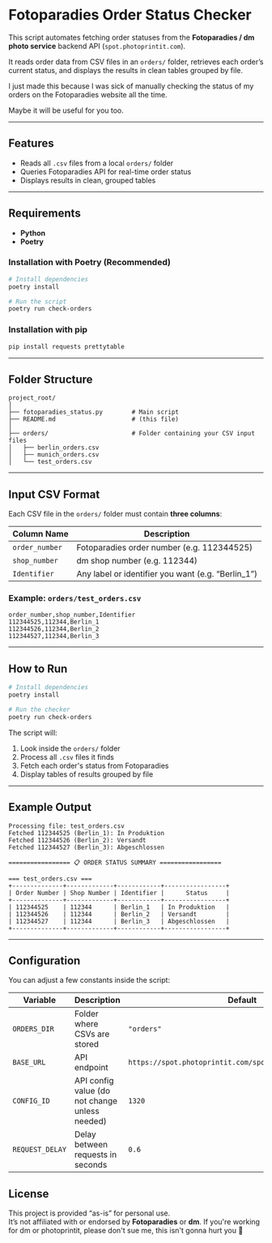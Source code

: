 # Fotoparadies Order Status Checker

This script automates fetching order statuses from the **Fotoparadies / dm photo service** backend API (`spot.photoprintit.com`).

It reads order data from CSV files in an `orders/` folder, retrieves each order’s current status, and displays the results in clean tables grouped by file.  

I just made this because I was sick of manually checking the status of my orders on the Fotoparadies website all the time.

Maybe it will be useful for you too.

---

##  Features

- Reads all `.csv` files from a local `orders/` folder  
- Queries Fotoparadies API for real-time order status
- Displays results in clean, grouped tables

---

## Requirements

- **Python**
- **Poetry** 

### Installation with Poetry (Recommended)

```bash
# Install dependencies
poetry install

# Run the script
poetry run check-orders
```

### Installation with pip

```bash
pip install requests prettytable
```

---

## Folder Structure

```
project_root/
│
├── fotoparadies_status.py        # Main script
├── README.md                     # (this file)
│
├── orders/                       # Folder containing your CSV input files
│   ├── berlin_orders.csv
│   ├── munich_orders.csv
│   └── test_orders.csv
```

---

## Input CSV Format

Each CSV file in the `orders/` folder must contain **three columns**:

| Column Name    | Description                                        |
|----------------|----------------------------------------------------|
| `order_number` | Fotoparadies order number (e.g. 112344525)         |
| `shop_number`  | dm shop number (e.g. 112344)                       |
| `Identifier`   | Any label or identifier you want (e.g. “Berlin_1”) |

### Example: `orders/test_orders.csv`
```csv
order_number,shop_number,Identifier
112344525,112344,Berlin_1
112344526,112344,Berlin_2
112344527,112344,Berlin_3
```

---

## How to Run

```bash
# Install dependencies
poetry install

# Run the checker
poetry run check-orders
```

The script will:

1. Look inside the `orders/` folder
2. Process all `.csv` files it finds
3. Fetch each order's status from Fotoparadies
4. Display tables of results grouped by file

---

## Example Output

```
Processing file: test_orders.csv
Fetched 112344525 (Berlin_1): In Produktion
Fetched 112344526 (Berlin_2): Versandt
Fetched 112344527 (Berlin_3): Abgeschlossen

================= 📋 ORDER STATUS SUMMARY =================

=== test_orders.csv ===
+--------------+-------------+------------+-----------------+
| Order Number | Shop Number | Identifier |      Status     |
+--------------+-------------+------------+-----------------+
| 112344525    | 112344      | Berlin_1   | In Produktion   |
| 112344526    | 112344      | Berlin_2   | Versandt        |
| 112344527    | 112344      | Berlin_3   | Abgeschlossen   |
+--------------+-------------+------------+-----------------+

```

---


## Configuration

You can adjust a few constants inside the script:

| Variable        | Description                  | Default                                                   |
|-----------------|------------------------------------------------|-----------------------------------------------------------|
| `ORDERS_DIR`    | Folder where CSVs are stored                   | `"orders"`                                                |
| `BASE_URL`      | API endpoint                                   | `https://spot.photoprintit.com/spotapi/orderInfo/forShop` |
| `CONFIG_ID`     | API config value (do not change unless needed) | `1320`                                                    |
| `REQUEST_DELAY` | Delay between requests in seconds              | `0.6`                                                     |


## License

This project is provided “as-is” for personal use.  
It’s not affiliated with or endorsed by **Fotoparadies** or **dm**.
If you're working for dm or photoprintit, please don't sue me, this isn't gonna hurt you 🙂
